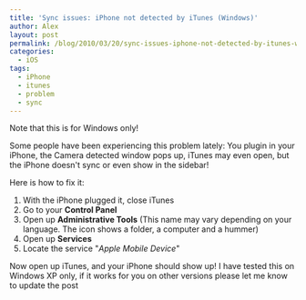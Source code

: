 ```yaml
---
title: 'Sync issues: iPhone not detected by iTunes (Windows)'
author: Alex
layout: post
permalink: /blog/2010/03/20/sync-issues-iphone-not-detected-by-itunes-windows/
categories:
  - iOS
tags:
  - iPhone
  - itunes
  - problem
  - sync
--- 
```


Note that this is for Windows only!

Some people have been experiencing this problem lately: You plugin in your iPhone, the Camera detected window pops up, iTunes may even open, but the iPhone doesn\'t sync or even show in the sidebar!

Here is how to fix it:

1.  With the iPhone plugged it, close iTunes
2.  Go to your **Control Panel**
3.  Open up **Administrative Tools** (This name may vary depending on your language. The icon shows a folder, a computer and a hummer)
4.  Open up **Services**
5.  Locate the service \"*Apple Mobile Device*\"

Now open up iTunes, and your iPhone should show up! I have tested this on Windows XP only, if it works for you on other versions please let me know to update the post